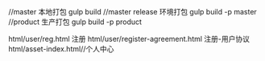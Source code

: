 //master 本地打包 
gulp build 
//master release 环境打包
gulp build -p master
//product 生产打包
gulp build -p product

html/user/reg.html 注册
html/user/register-agreement.html  注册-用户协议
html/asset-index.html//个人中心